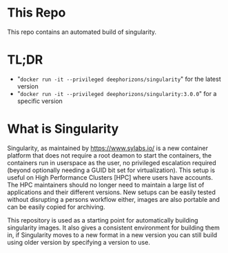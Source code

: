 # This Repo
This repo contains an automated build of singularity.



# TL;DR

* "`docker run -it --privileged deephorizons/singularity`" for the latest version
* "`docker run -it --privileged deephorizons/singularity:3.0.0`" for a specific version



# What is Singularity
Singularity, as maintained by https://www.sylabs.io/ is a new container platform that does not require a root deamon to start the containers, the containers run in userspace as the user, no privileged escalation required (beyond optionally needing a GUID bit set for virtualization). This setup is useful on High Performance Clusters [HPC] where users have accounts. The HPC maintainers should no longer need to maintain a large list of applications and their different versions. New setups can be easily tested without disrupting a persons workflow either, images are also portable and can be easily copied for archiving.

This repository is used as a starting point for automatically building singularity images. It also gives a consistent environment for building them in, if Singularity moves to a new format in a new version you can still build using older version by specifying a version to use.

